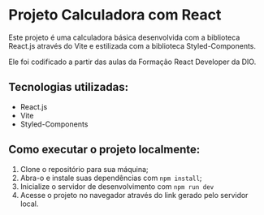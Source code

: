 # Projeto Calculadora com React

Este projeto é uma calculadora básica desenvolvida com a biblioteca React.js através do Vite e estilizada com a biblioteca Styled-Components.

Ele foi codificado a partir das aulas da Formação React Developer da DIO.


## Tecnologias utilizadas:

- React.js
- Vite
- Styled-Components


## Como executar o projeto localmente:

1. Clone o repositório para sua máquina;
2. Abra-o e instale suas dependências com `npm install`;
3. Inicialize o servidor de desenvolvimento com `npm run dev`
4. Acesse o projeto no navegador através do link gerado pelo servidor local.